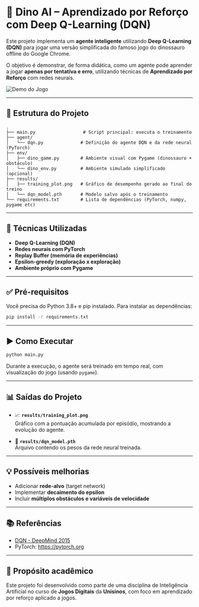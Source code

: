 # 🦖 Dino AI – Aprendizado por Reforço com Deep Q-Learning (DQN)

Este projeto implementa um **agente inteligente** utilizando **Deep Q-Learning (DQN)** para jogar uma versão simplificada do famoso jogo do dinossauro offline do Google Chrome.

O objetivo é demonstrar, de forma didática, como um agente pode aprender a jogar **apenas por tentativa e erro**, utilizando técnicas de **Aprendizado por Reforço** com redes neurais.


![Demo do Jogo](DinoGame.gif)


---

## 📁 Estrutura do Projeto

```
.
├── main.py                  # Script principal: executa o treinamento
├── agent/
│   └── dqn.py              # Definição do agente DQN e da rede neural (PyTorch)
├── env/
│   ├── dino_game.py        # Ambiente visual com Pygame (dinossauro + obstáculo)
│   └── dino_env.py         # Ambiente simulado simplificado (opcional)
├── results/
│   ├── training_plot.png   # Gráfico de desempenho gerado ao final do treino
│   └── dqn_model.pth       # Modelo salvo após o treinamento
└── requirements.txt        # Lista de dependências (PyTorch, numpy, pygame etc)
```

---

## 🧠 Técnicas Utilizadas

- **Deep Q-Learning (DQN)**
- **Redes neurais com PyTorch**
- **Replay Buffer (memória de experiências)**
- **Epsilon-greedy (exploração x exploração)**
- **Ambiente próprio com Pygame**

---

## ✅ Pré-requisitos

Você precisa do Python 3.8+ e pip instalado. Para instalar as dependências:

```bash
pip install -r requirements.txt
```

---

## ▶️ Como Executar

```bash
python main.py
```

Durante a execução, o agente será treinado em tempo real, com visualização do jogo (usando `pygame`).

---

## 📊 Saídas do Projeto

- 📈 **`results/training_plot.png`**  
  Gráfico com a pontuação acumulada por episódio, mostrando a evolução do agente.

- 💾 **`results/dqn_model.pth`**  
  Arquivo contendo os pesos da rede neural treinada.

---

## 💡 Possíveis melhorias

- Adicionar **rede-alvo** (target network)
- Implementar **decaimento do epsilon**
- Incluir **múltiplos obstáculos e variáveis de velocidade**

---

## 📚 Referências

- [DQN - DeepMind 2015](https://www.nature.com/articles/nature14236)
- PyTorch: https://pytorch.org

---

## 🧪 Propósito acadêmico

Este projeto foi desenvolvido como parte de uma disciplina de Inteligência Artificial no curso de **Jogos Digitais** da **Unisinos**, com foco em aprendizado por reforço aplicado a jogos.